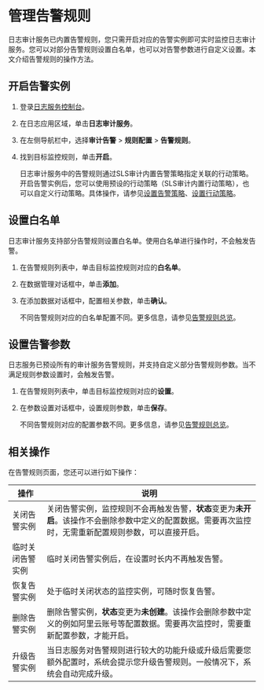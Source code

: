 # 管理告警规则

日志审计服务已内置告警规则，您只需开启对应的告警实例即可实时监控日志审计服务。您可以对部分告警规则设置白名单，也可以对告警参数进行自定义设置。本文介绍告警规则的操作方法。

## 开启告警实例

1.  登录[日志服务控制台](https://sls.console.aliyun.com)。

2.  在日志应用区域，单击**日志审计服务**。

3.  在左侧导航栏中，选择**审计告警** \> **规则配置** \> **告警规则**。

4.  找到目标监控规则，单击**开启**。

    日志审计服务中的告警规则通过SLS审计内置告警策略指定关联的行动策略。开启告警实例后，您可以使用预设的行动策略（SLS审计内置行动策略），也可以自定义行动策略。具体操作，请参见[设置告警策略](/intl.zh-CN/应用中心（App）/日志审计服务/告警/设置告警策略.md)、[设置行动策略](/intl.zh-CN/应用中心（App）/日志审计服务/告警/设置行动策略.md)。


## 设置白名单

日志审计服务支持部分告警规则设置白名单。使用白名单进行操作时，不会触发告警。

1.  在告警规则列表中，单击目标监控规则对应的**白名单**。

2.  在数据管理对话框中，单击**添加**。

3.  在添加数据对话框中，配置相关参数，单击**确认**。

    不同告警规则对应的白名单配置不同。更多信息，请参见[告警规则总览]()。


## 设置告警参数

日志服务已预设所有的审计服务告警规则，并支持自定义部分告警规则参数。当不满足规则参数设置时，会触发告警。

1.  在告警规则列表中，单击目标监控规则对应的**设置**。

2.  在参数设置对话框中，设置规则参数，单击**保存**。

    不同告警规则对应的配置参数不同。更多信息，请参见[告警规则总览]()。


## 相关操作

在告警规则页面，您还可以进行如下操作：

|操作|说明|
|--|--|
|关闭告警实例|关闭告警实例，监控规则不会再触发告警，**状态**变更为**未开启**。该操作不会删除参数中定义的配置数据。需要再次监控时，无需重新配置规则参数，可以直接开启。|
|临时关闭告警实例|临时关闭告警实例后，在设置时长内不再触发告警。|
|恢复告警实例|处于临时关闭状态的监控实例，可随时恢复告警。|
|删除告警实例|删除告警实例，**状态**变更为**未创建**。该操作会删除参数中定义的例如阿里云账号等配置数据。需要再次监控时，需要重新配置参数，才能开启。|
|升级告警实例|当日志服务对告警规则进行较大的功能升级或升级后需要您额外配置时，系统会提示您升级告警规则。一般情况下，系统会自动完成升级。|

